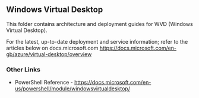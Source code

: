 ## Windows Virtual Desktop

This folder contains architecture and deployment guides for WVD (Windows Virtual Desktop).

For the latest, up-to-date deployment and service information; refer to the articles below on docs.microsoft.com
https://docs.microsoft.com/en-gb/azure/virtual-desktop/overview

### Other Links
* PowerShell Reference - https://docs.microsoft.com/en-us/powershell/module/windowsvirtualdesktop/
